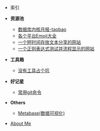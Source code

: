 - 索引

- **资源池**

  - [数据库内核月报-taobao](http://mysql.taobao.org/monthly/)
  - [各个平台Emoji大全](https://emojipedia.org/)
  - [一个短时间存放文本分享的网站](https://paste.ubuntu.com/)
  - [一个正则表达式测试并流程显示的网站](https://regexper.com/)

- **工具箱**

  - [没有工具占个坑](code/python/落网音乐所有专辑封面.md)

- **好记星**

  - [常用git命令](treasure/docs/常用git命令.md)

- **Others**
  - [Metabase(数据可视化)](treasure/docs/在Docker中玩一下Metabase.md)
  

- [About Me](README.md)


